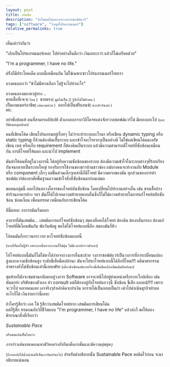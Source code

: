 ```yaml
---
layout: post
title: เสพติด 
description: "ทำไมคนไม่ออกจากวงการซอฟต์แวร์"
tags: ["software", "วิกฤตโปรแกรมเมอร์"]
relative_permalinks: true
---
```


เห็นเค้าว่ากันว่า

"เลิกเป็นโปรแกรมเมอร์เหอะ ไปทำอย่างอื่นดีกว่า
เงินเยอะกว่า แล้วก็ไม่เครียดด้วย"

"I'm a programmer, I have no life."

ฝรั่งก็มีประโยคเด็ด แบบนี้เหมือนกัน ไม่ใช่เฉพาะชาวโปรแกรมเมอร์ไทยเรา

บางคนบอกว่า "ข้าไม่มีทางเลือก ไม่รู้จะไปทำอะไร"

บางคนลองมองหาลู่ทาง ..<br/>
ขายเสื้อที่เจเจ<small>( ร้อน )</small> &nbsp;ขายตรง<small>( พูดไม่เป็น )( รู้สึกไม่ใช่ตัวตน )</small><br/> เป็นเกมเมอร์อาชีพ<small>( เล่นเกมห่วย )</small> &nbsp;ออกไปเป็นฟรีแลนซ์<small>( น่ากลัวจังเบย )</small><br/> <small>etc.</small>

อย่าพึ่งท้อแท้ คนที่สามารถอัปเปหิ ตัวเองออกจากวิถีโคจรแห่งจักรวาลซอฟต์แวร์ได้ มีเยอะแยะไป <small>(และก็มีคนหลุดเข้ามา)</small>

คนที่เขียนโค้ด เขียนโปรแกรมอยู่เรื่อยๆ ไม่ว่าจะทำระบบอะไรมา หรือเขียน dynamic typing หรือ static typing ก็ล้วนต้องคิดเป็นระบบ และเข้าใจอะไรยากๆเป็นอย่างดี ไม่ใช่แค่เขียนโค้ดนะครัช เขียน เทส หรือเก็บ requirement ก็ต้องคิดเป็นระบบ แล้วมีความสามารถตีโจทย์ที่ซับซ้อนเหมือนกัน การตีโจทย์ให้แตก และนำไป implement

มันทำให้คนที่อยู่ในวงการนี้ ได้อยู่กับความซับซ้อนของระบบ ต้องมีความเข้าใจในระบบต่างๆที่ร้อยเรียงกันจนกลายเป็นระบบใหญ่ รองรับการใช้งานของชาวบ้านชาวช่อง แม้บางคนจะทำงานกับ Module หรือ component เล็กๆ แต่ชิ้นส่วนเล็กๆเหล่านี้ก็มีโจทย์ มีความยากของมัน ทุกส่วนของการทำซอฟต์แวร์ต้องอาศัยพื้นฐานความเข้าใจสิ่งที่ซับซ้อนมาก่อนเสมอ

พอคนกลุ่มนี้ ออกไปนอกวงโคจรของโจทย์อันซับซ้อน โดยเปลี่ยนไปทำงานอย่างอื่น เช่น ขายเสื้อบ้าง ทำร้านอาหารบ้าง ฯลฯ มันก็ได้ไปเจอความท้าทายแบบอื่นซึ่งก็ไม่ใช่ความท้าทายในการแก้โจทย์สลับซับซ้อน ซ่อนเงื่อน เพื่อนทรยศ เหมือนกับการเขียนโค้ด

ทีนี้แหละ อาการมันเริ่มออก

อาการที่มันเสพติด... เสพติดการแก้โจทย์ซับซ้อนๆ
สมองที่เคยได้โจทย์ ต้องคิด ต้องกลั่นกรอง ต้องแก้โจทย์ที่มีเงื่อนพันกัน พัลวันพัลตู
พอไม่ได้โจทย์แบบนี้อีก สมองมันก็หิว

ไอ้คนมันก็กระวนกระวาย หาโจทย์ซับซ้อนแบบนี้

<small>(บางทีก็แค่ไม่รู้ตัว เพราะเหนื่อยจากงานที่ไม่คุ้น ไม่มีเวลาสำรวจตัวเอง)</small>

ไอ้โจทย์แบบนี้มันก็ไม่ได้หาได้ง่ายจากวงการอื่นซะด้วย วงการซอฟต์แวร์เป็นวงการที่การเปลี่ยนแปลงสูงและความซับซ้อนสูง ระดับขี่เสือมือเปล่านะ มันจะไปหาโจทย์แบบนี้ได้อีกที่ไหน!!! คดีฆาตรกรรมอำพรางยังไม่ซับซ้อนเท่านี้เลยเฟร้ย <small>(เดี่ยวข้าเขียนอธิบายเรื่องขี่เสือมือเปล่าเพิ่มเติมทีหลังนะ)</small>

สุดท้ายก็มักจะซมซานกลับมาอยู่วงการ Software
อาจจะหนีไปอยู่ตำแหน่งหรือระยะใกล้เคียง เช่น หันมาทำ บริษัทของตัวเอง ทำ consult แต่ก็ต้องอยู่กับโจทย์แถวๆนี้ ซับซ้อน ขี่เสือ แบบเน้!!!!
เพราะจะว่าไป หลายคนเลย เอาจริงๆถ้าเค้าคิดจะทำเงิน หารายได้เป็นกอบเป็นกำ เค้าไปดำเนินธุรกิจบ้าบออะไรก็ได้ เงินง่ายกว่านี้เยอะ

ถ้าใครรู้สึกว่า เออ ใช่ รู้สึกว่าเสพติดโจทย์ยาก เสพติดการเขียนโค้ด<br/>
แต่ก็รู้สึก ทรมาณกับวิถีชีิวิตแบบ "I'm programmer, I have no life" แล้วล่ะก็ ขอให้ลองพิจารณาสิ่งที่เรียกว่า

*Sustainable Pace*

<small>หรือขอแปลเป็นไทยว่า</small>

*การก้าวเดินบทเพลงแห่งชีวิตอย่างยั่งยืนเพื่อเก่งขึ้นและมีความสุขสุดๆ*

<small>(ถึงจะแปลได้น้ำเน่าแต่ก็เห็นเงาจันทร์นะจ๊ะ)</small> สำหรับคำอธิบายนั้น Sustainable Pace ขอติดไว้ก่อน จะมาอธิบายแน่นอน